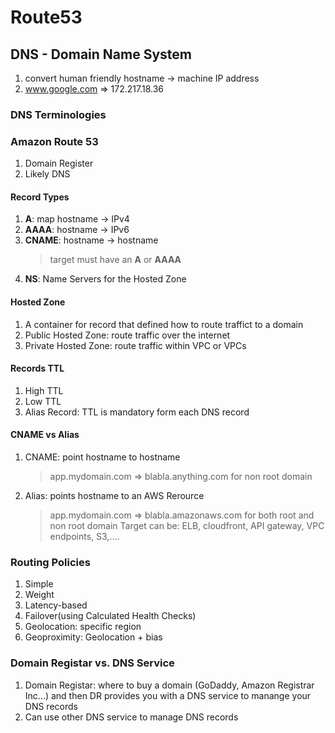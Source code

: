 # Route53

## DNS - Domain Name System
1. convert human friendly hostname -> machine IP address
2. www.google.com => 172.217.18.36

### DNS Terminologies


### Amazon Route 53
1. Domain Register
2. Likely DNS

#### Record Types
1. **A**: map hostname -> IPv4
2. **AAAA**: hostname -> IPv6
3. **CNAME**: hostname -> hostname
    > target must have an **A** or **AAAA**
4. **NS**: Name Servers for the Hosted Zone

#### Hosted Zone
1. A container for record that defined how to route traffict to a domain
2. Public Hosted Zone: route traffic over the internet
3. Private Hosted Zone: route traffic within VPC or VPCs

#### Records TTL
1. High TTL
2. Low TTL
3. Alias Record: TTL is mandatory form each DNS record

#### CNAME vs Alias
1. CNAME: point hostname to hostname
    > app.mydomain.com => blabla.anything.com
    > for non root domain

2. Alias: points hostname to an AWS Rerource
    > app.mydomain.com => blabla.amazonaws.com
    > for both root and non root domain
    > Target can be: ELB, cloudfront, API gateway, VPC endpoints, S3,....

### Routing Policies
1. Simple
2. Weight
3. Latency-based
4. Failover(using Calculated Health Checks) 
5. Geolocation: specific region
6. Geoproximity: Geolocation + bias

### Domain Registar vs. DNS Service
1. Domain Registar: where to buy a domain (GoDaddy, Amazon Registrar Inc...) and then DR provides you with a DNS service to manange your DNS records
2. Can use other DNS service to manage DNS records